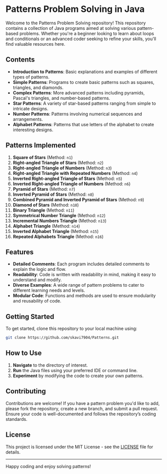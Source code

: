 # Patterns Problem Solving in Java

Welcome to the Patterns Problem Solving repository! This repository contains a collection of Java programs aimed at solving various pattern-based problems. Whether you're a beginner looking to learn about loops and conditionals or an advanced coder seeking to refine your skills, you'll find valuable resources here.

## Contents

- **Introduction to Patterns**: Basic explanations and examples of different types of patterns.
- **Simple Patterns**: Programs to create basic patterns such as squares, triangles, and diamonds.
- **Complex Patterns**: More advanced patterns including pyramids, Pascal's triangles, and number-based patterns.
- **Star Patterns**: A variety of star-based patterns ranging from simple to intricate designs.
- **Number Patterns**: Patterns involving numerical sequences and arrangements.
- **Alphabet Patterns**: Patterns that use letters of the alphabet to create interesting designs.

## Patterns Implemented

1. **Square of Stars** (Method: `n1`)
2. **Right-angled Triangle of Stars** (Method: `n2`)
3. **Right-angled Triangle of Numbers** (Method: `n3`)
4. **Right-angled Triangle with Repeated Numbers** (Method: `n4`)
5. **Inverted Right-angled Triangle of Stars** (Method: `n5`)
6. **Inverted Right-angled Triangle of Numbers** (Method: `n6`)
7. **Pyramid of Stars** (Method: `n7`)
8. **Inverted Pyramid of Stars** (Method: `n8`)
9. **Combined Pyramid and Inverted Pyramid of Stars** (Method: `n9`)
10. **Diamond of Stars** (Method: `n10`)
11. **Binary Triangle** (Method: `n11`)
12. **Symmetrical Number Triangle** (Method: `n12`)
13. **Incremental Numbers Triangle** (Method: `n13`)
14. **Alphabet Triangle** (Method: `n14`)
15. **Inverted Alphabet Triangle** (Method: `n15`)
16. **Repeated Alphabets Triangle** (Method: `n16`)

## Features

- **Detailed Comments**: Each program includes detailed comments to explain the logic and flow.
- **Readability**: Code is written with readability in mind, making it easy to understand and modify.
- **Diverse Examples**: A wide range of pattern problems to cater to different learning needs and levels.
- **Modular Code**: Functions and methods are used to ensure modularity and reusability of code.

## Getting Started

To get started, clone this repository to your local machine using:

```sh
git clone https://github.com/skavi7904/Patterns.git
```

## How to Use

1. **Navigate** to the directory of interest.
2. **Run** the Java files using your preferred IDE or command line.
3. **Experiment** by modifying the code to create your own patterns.

## Contributing

Contributions are welcome! If you have a pattern problem you'd like to add, please fork the repository, create a new branch, and submit a pull request. Ensure your code is well-documented and follows the repository’s coding standards.

## License

This project is licensed under the MIT License - see the [LICENSE](LICENSE) file for details.

---

Happy coding and enjoy solving patterns!
